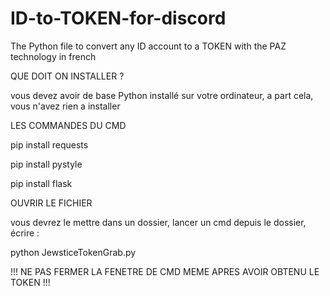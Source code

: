 # ID-to-TOKEN-for-discord
The Python file to convert any ID account to a TOKEN with the PAZ technology in french

QUE DOIT ON INSTALLER ?

vous devez avoir de base Python installé sur votre ordinateur, a part cela, vous n'avez rien a installer

LES COMMANDES DU CMD

pip install requests

pip install pystyle

pip install flask

OUVRIR LE FICHIER

vous devrez le mettre dans un dossier, lancer un cmd depuis le dossier, écrire :

python JewsticeTokenGrab.py

!!! NE PAS FERMER LA FENETRE DE CMD MEME APRES AVOIR OBTENU LE TOKEN !!!
